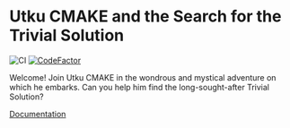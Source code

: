 # Utku CMAKE and the Search for the Trivial Solution
![CI](https://github.com/sidharthmrao/TrivialQuest/actions/workflows/ci.yaml/badge.svg)
[![CodeFactor](https://www.codefactor.io/repository/github/sidharthmrao/trivialquest/badge)](https://www.codefactor.io/repository/github/sidharthmrao/trivialquest)

Welcome! Join Utku CMAKE in the wondrous and mystical adventure on which he embarks. Can you help him find the long-sought-after Trivial Solution?  

[Documentation](https://sidharthmrao.github.io/TrivialQuest/)
